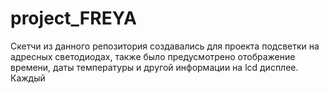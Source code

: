 # project_FREYA
Скетчи из данного репозитория создавались для проекта подсветки на адресных светодиодах, также было предусмотрено отображение времени, даты температуры и другой информации на lcd дисплее.
Каждый 
